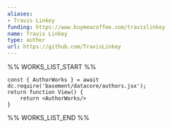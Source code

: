 ```yaml
---
aliases:
- Travis Linkey
funding: https://www.buymeacoffee.com/travislinkey
name: Travis Linkey
type: author
url: https://github.com/TravisLinkey
---
```



%% WORKS_LIST_START %%

```datacorejsx
const { AuthorWorks } = await dc.require('basement/datacore/authors.jsx');
return function View() {
    return <AuthorWorks/>
}
```
%% WORKS_LIST_END %%